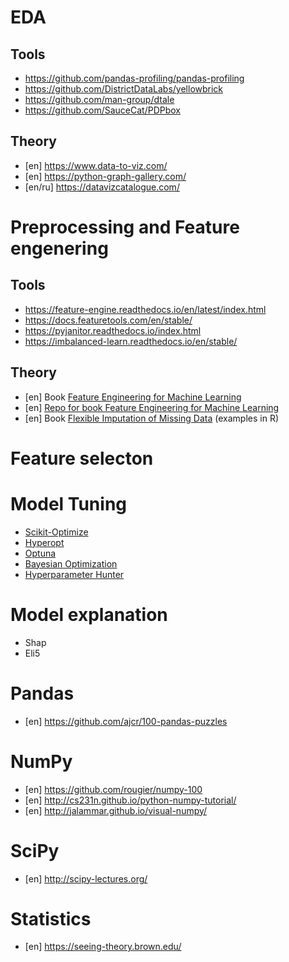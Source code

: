 # EDA
## Tools
- https://github.com/pandas-profiling/pandas-profiling
- https://github.com/DistrictDataLabs/yellowbrick
- https://github.com/man-group/dtale
- https://github.com/SauceCat/PDPbox
## Theory
- [en] https://www.data-to-viz.com/
- [en] https://python-graph-gallery.com/
- [en/ru] https://datavizcatalogue.com/

# Preprocessing and Feature engenering
## Tools
- https://feature-engine.readthedocs.io/en/latest/index.html
- https://docs.featuretools.com/en/stable/
- https://pyjanitor.readthedocs.io/index.html
- https://imbalanced-learn.readthedocs.io/en/stable/
## Theory
- [en] Book [Feature Engineering for Machine Learning](https://github.com/yanshengjia/ml-road/blob/master/resources/Feature%20Engineering%20for%20Machine%20Learning.pdf)
- [en] [Repo for book Feature Engineering for Machine Learning](https://github.com/alicezheng/feature-engineering-book)
- [en] Book [Flexible Imputation of Missing Data](https://stefvanbuuren.name/fimd/) (examples in R)

# Feature selecton

# Model Tuning
- [Scikit-Optimize](https://github.com/scikit-optimize/scikit-optimize)
- [Hyperopt](https://github.com/hyperopt/hyperopt)
- [Optuna](https://github.com/optuna/optuna)
- [Bayesian Optimization](https://github.com/fmfn/BayesianOptimization)
- [Hyperparameter Hunter](https://github.com/HunterMcGushion/hyperparameter_hunter)

# Model explanation
- Shap
- Eli5

# Pandas
- [en] https://github.com/ajcr/100-pandas-puzzles

# NumPy
- [en] https://github.com/rougier/numpy-100
- [en] http://cs231n.github.io/python-numpy-tutorial/
- [en] http://jalammar.github.io/visual-numpy/

# SciPy
- [en] http://scipy-lectures.org/

# Statistics
- [en] https://seeing-theory.brown.edu/